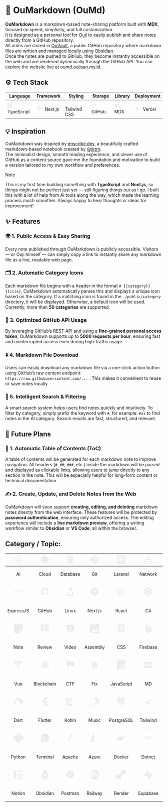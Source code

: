 # 📝 OuMarkdown (OuMd)

**OuMarkdown** is a markdown-based note-sharing platform built with **MDX**, focused on speed, simplicity, and full customization.  
It is designed as a personal tool for [Ouji](https://github.com/oujisan) to easily publish and share notes directly from a GitHub repository.  
All notes are stored in [OuVault](https://github.com/oujisan/OuVault), a public GitHub repository where markdown files are written and managed locally using [Obsidian](https://obsidian.md).  
Once the notes are pushed to GitHub, they become instantly accessible on the web and are rendered dynamically through the GitHub API. You can explore the website live at [oumd.oujisan.my.id](https://oumd.oujisan.my.id).

## ⚙️ Tech Stack

| Language | Framework | Styling | Storage | Library | Deployment |
| - | - | - | - | - | - |
| <img src="./public/category/typescript.svg" height="15" /> &nbsp; TypeScript | <img src="./public/category/nextjs.svg" height="15" /> &nbsp; Next.js | <img src="./public/category/tailwind.svg" height="15" /> &nbsp; Tailwind CSS | <img src="./public/category/github.svg" height="15" /> &nbsp; GitHub | <img src="./public/category/md.svg" height="15" /> &nbsp; MDX | <img src="./public/category/vercel.svg" height="15" /> &nbsp; Vercel |

## 💡 Inspiration

OuMarkdown was inspired by [enscribe.dev](https://enscribe.dev/), a beautifully crafted markdown-based notebook created by [@jktrn](https://github.com/jktrn).  
The minimalist design, smooth reading experience, and clever use of GitHub as a content source gave me the foundation and motivation to build a version tailored to my own workflow and preferences.

> [!NOTE]   
> This is my first time building something with **TypeScript** and **Next.js**, so things might not be perfect just yet — still figuring things out as I go. I built this with a lot of help from AI tools along the way, which made the learning process much smoother. Always happy to hear thoughts or ideas for improvement!


## ✨ Features

### 🌍 1. Public Access & Easy Sharing  
Every note published through OuMarkdown is publicly accessible. Visitors — or Ouji himself — can simply copy a link to instantly share any markdown file as a live, readable web page.

### 🗂️ 2. Automatic Category Icons  
Each markdown file begins with a header in the format `# [{category}] {title}`,  OuMarkdown automatically parses this and displays a unique icon based on the category. If a matching icon is found in the `./public/category` directory, it will be displayed. Otherwise, a default icon will be used. Currently, more than **50 categories** are supported.

### 🔗 3. Optimized GitHub API Usage  
By leveraging GitHub’s REST API and using a **fine-grained personal access token**, OuMarkdown supports up to **5000 requests per hour**, ensuring fast and uninterrupted access even during high-traffic usage.

### ⬇️ 4. Markdown File Download  
Users can easily download any markdown file via a one-click action button using GitHub’s raw content endpoint:  `https://raw.githubusercontent.com/...` . This makes it convenient to reuse or save notes locally.

### 🔎 5. Intelligent Search & Filtering  
A smart search system helps users find notes quickly and intuitively. To filter by category, simply prefix the keyword with `#`, for example: `#ai` to find notes in the AI category. Search results are fast, structured, and relevant.

## 🔮 Future Plans

### 📑 1. Automatic Table of Contents (ToC)  
A table of contents will be generated for each markdown note to improve navigation. All headers (`#`, `##`, `###`, etc.) inside the markdown will be parsed and displayed as clickable links, allowing users to jump directly to any section in the note. This will be especially helpful for long-form content or technical documentation.

### ✍️ 2. Create, Update, and Delete Notes from the Web  
OuMarkdown will soon support **creating, editing, and deleting** markdown notes directly from the web interface. These features will be protected by **password authentication**, ensuring only authorized access. The editing experience will include a **live markdown preview**, offering a writing workflow similar to **Obsidian** or **VS Code**, all within the browser.


## Category / Topic:
| <img src="./public/category/ai.svg" height="30" /> | <img src="./public/category/cloud.svg" height="30" /> | <img src="./public/category/database.svg" height="30" /> | <img src="./public/category/git.svg" height="30" /> | <img src="./public/category/laravel.svg" height="30" /> | <img src="./public/category/network.svg" height="30" /> | <img src="./public/category/qna.svg" height="30" /> | <img src="./public/category/troubleshoot.svg" height="30" /> | <img src="./public/category/anime.svg" height="30" /> | <img src="./public/category/code.svg" height="30" /> |
| - | - | - | - | - | - | - | - | - | - |
| <p align="center">Ai</p> | <p align="center">Cloud</p> | <p align="center">Database</p> | <p align="center">Git</p> | <p align="center">Laravel</p> | <p align="center">Network</p> | <p align="center">QnA</p> | <p align="center">Troubleshoot</p> | <p align="center">Anime</p> | <p align="center">Code</p> |
| <p align="center"><img src="./public/category/expressjs.svg" height="30" /></p> | <p align="center"><img src="./public/category/github.svg" height="30" /></p> | <p align="center"><img src="./public/category/linux.svg" height="30" /></p> | <p align="center"><img src="./public/category/nextjs.svg" height="30" /></p> | <p align="center"><img src="./public/category/react.svg" height="30" /></p> | <p align="center"><img src="./public/category/csharp.svg" height="30" /></p> | <p align="center"><img src="./public/category/typescript.svg" height="30" /></p> | <p align="center"><img src="./public/category/extension.svg" height="30" /></p> | <p align="center"><img src="./public/category/html.svg" height="30" /></p> | <p align="center"><img src="./public/category/logbook.svg" height="30" /></p> |
| <p align="center">ExpressJS</p> | <p align="center">GitHub</p> | <p align="center">Linux</p> | <p align="center">Next.js</p> | <p align="center">React</p> | <p align="center">C#</p> | <p align="center">Typescript</p> | <p align="center">Extension</p> | <p align="center">HTML</p> | <p align="center">Logbook</p> |
| <p align="center"><img src="./public/category/note.svg" height="30" /></p> | <p align="center"><img src="./public/category/review.svg" height="30" /></p> | <p align="center"><img src="./public/category/video.svg" height="30" /></p> | <p align="center"><img src="./public/category/assembly.svg" height="30" /></p> | <p align="center"><img src="./public/category/css.svg" height="30" /></p> | <p align="center"><img src="./public/category/firebase.svg" height="30" /></p> | <p align="center"><img src="./public/category/idea.svg" height="30" /></p> | <p align="center"><img src="./public/category/matkul.svg" height="30" /></p> | <p align="center"><img src="./public/category/penetration.svg" height="30" /></p> | <p align="center"><img src="./public/category/script.svg" height="30" /></p> |
| <p align="center">Note</p> | <p align="center">Review</p> | <p align="center">Video</p> | <p align="center">Assembly</p> | <p align="center">CSS</p> | <p align="center">Firebase</p> | <p align="center">Idea</p> | <p align="center">Matkul</p> | <p align="center">Penetration</p> | <p align="center">Script</p> |
| <p align="center"><img src="./public/category/vue.svg" height="30" /></p> | <p align="center"><img src="./public/category/blockchain.svg" height="30" /></p> | <p align="center"><img src="./public/category/ctf.svg" height="30" /></p> | <p align="center"><img src="./public/category/fix.svg" height="30" /></p> | <p align="center"><img src="./public/category/javascript.svg" height="30" /></p> | <p align="center"><img src="./public/category/md.svg" height="30" /></p> | <p align="center"><img src="./public/category/php.svg" height="30" /></p> | <p align="center"><img src="./public/category/sqlite.svg" height="30" /></p> | <p align="center"><img src="./public/category/web.svg" height="30" /></p> | <p align="center"><img src="./public/category/box.svg" height="30" /></p> |
| <p align="center">Vue</p> | <p align="center">Blockchain</p> | <p align="center">CTF</p> | <p align="center">Fix</p> | <p align="center">JavaScript</p> | <p align="center">MD</p> | <p align="center">PHP</p> | <p align="center">SQLite</p> | <p align="center">Web</p> | <p align="center">Box</p> |
| <p align="center"><img src="./public/category/dart.svg" height="30" /></p> | <p align="center"><img src="./public/category/flutter.svg" height="30" /></p> | <p align="center"><img src="./public/category/kotlin.svg" height="30" /></p> | <p align="center"><img src="./public/category/music.svg" height="30" /></p> | <p align="center"><img src="./public/category/postgresql.svg" height="30" /></p> | <p align="center"><img src="./public/category/tailwind.svg" height="30" /></p> | <p align="center"><img src="./public/category/c++.svg" height="30" /></p> | <p align="center"><img src="./public/category/game.svg" height="30" /></p> | <p align="center"><img src="./public/category/language.svg" height="30" /></p> | <p align="center"><img src="./public/category/mysql.svg" height="30" /></p> |
| <p align="center">Dart</p> | <p align="center">Flutter</p> | <p align="center">Kotlin</p> | <p align="center">Music</p> | <p align="center">PostgreSQL</p> | <p align="center">Tailwind</p> | <p align="center">C++</p> | <p align="center">Game</p> | <p align="center">Language</p> | <p align="center">MySQL</p> |
| <p align="center"><img src="./public/category/python.svg" height="30" /></p> | <p align="center"><img src="./public/category/terminal.svg" height="30" /></p> | <p align="center"><img src="./public/category/apache.svg" height="30" /> | <p align="center"><img src="./public/category/azure.svg" height="30" /> | <p align="center"><img src="./public/category/docker.svg" height="30" /> | <p align="center"><img src="./public/category/dotnet.svg" height="30" /> | <p align="center"><img src="./public/category/godot.svg" height="30" /> | <p align="center"><img src="./public/category/kubernetes.svg" height="30" /> | <p align="center"><img src="./public/category/neon.svg" height="30" /> | <p align="center"><img src="./public/category/nginx.svg" height="30" /></p> |
| <p align="center">Python</p> | <p align="center">Terminal</p> | <p align="center">Apache</p> | <p align="center">Azure</p> | <p align="center">Docker</p> | <p align="center">Dotnet</p> | <p align="center">Godot</p> | <p align="center">Kubernetes</p> | <p align="center">Neon</p> | <p align="center">Nginx</p> | <p align="center">Notion</p> |
| <p align="center"><img src="./public/category/notion.svg" height="30" /> | <p align="center"><img src="./public/category/obsidian.svg" height="30" /> | <p align="center"><img src="./public/category/postman.svg" height="30" /></p> | <p align="center"><img src="./public/category/railway.svg" height="30" /></p> | <p align="center"><img src="./public/category/render.svg" height="30" /></p> | <p align="center"><img src="./public/category/supabase.svg" height="30" /></p> | <p align="center"><img src="./public/category/swagger.svg" height="30" /></p> | <p align="center"><img src="./public/category/unity.svg" height="30" /></p> | <p align="center"><img src="./public/category/vercel.svg" height="30" /></p> | <p align="center">. . . </p>
| <p align="center">Notion</p> | <p align="center">Obsidian</p> | <p align="center">Postman</p> | <p align="center">Railway</p> | <p align="center">Render</p> | <p align="center">Supabase</p> | <p align="center">Swagger</p> | <p align="center">Unity</p> | <p align="center">Vercel</p> | <p align="center">. . .</p>
